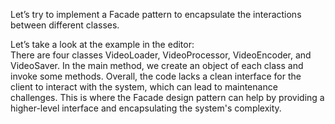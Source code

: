Let’s try to implement a Facade pattern to encapsulate the interactions between different classes.

Let’s take a look at the example in the editor: \
There are four classes VideoLoader, VideoProcessor, VideoEncoder,  and VideoSaver.
In the main method, we create an object of each class and invoke some methods.
Overall, the code lacks a clean interface for the client to interact with the system, which can lead to maintenance challenges.
This is where the Facade design pattern can help by providing a higher-level interface and encapsulating the system's complexity.
